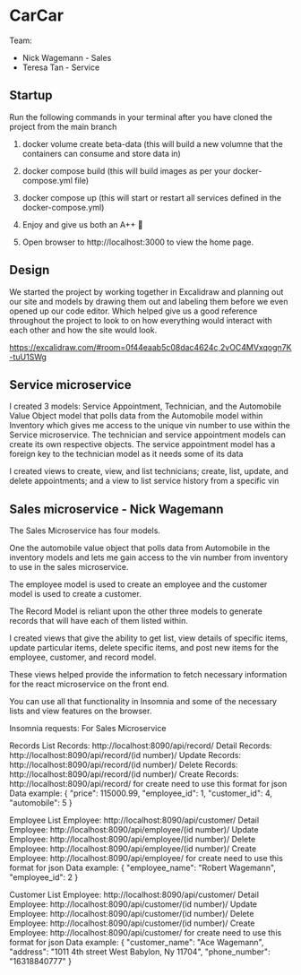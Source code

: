 # CarCar

Team:

* Nick Wagemann - Sales
* Teresa Tan - Service

## Startup
Run the following commands in your terminal after you have cloned the project from the main branch

1) docker volume create beta-data (this will build a new volumne that the containers can consume and store data in)

2) docker compose build (this will build images as per your docker-compose.yml file)

3) docker compose up (this will start or restart all services defined in the docker-compose.yml)

4) Enjoy and give us both an A++ 🙂

5) Open browser to http://localhost:3000 to view the home page.


## Design
We started the project by working together in Excalidraw and planning out our site and models by drawing them out and labeling them before we even opened up our code editor. Which helped give us a good reference throughout the project to look to on how everything would interact with each other and how the site would look.

https://excalidraw.com/#room=0f44eaab5c08dac4624c,2vOC4MVxqogn7K-tuU1SWg

## Service microservice

I created 3 models: Service Appointment, Technician, and the Automobile Value Object model that polls data from the Automobile model within Inventory which gives me access to the unique vin number to use within the Service microservice. The technician and service appointment models can create its own respective objects. The service appointment model has a foreign key to the technician model as it needs some of its data

I created views to create, view, and list technicians; create, list, update, and delete appointments; and a view to list service history from a specific vin



## Sales microservice - Nick Wagemann 

The Sales Microservice has four models.

One the automobile value object that polls data from Automobile in the inventory models and lets me gain access to the vin number from inventory to use in the sales microservice.
 
The employee model is used to create an employee and the customer model is used to create a customer. 

The Record Model is reliant upon the other three models to generate records that will have each of them listed within.

I created views that give the ability to get list, view details of specific items, update particular items, delete specific items, and post new items for the employee, customer, and record model.

These views helped provide the information to fetch necessary information for the react microservice on the front end.

You can use all that functionality in Insomnia and some of the necessary lists and view features on the browser.

Insomnia requests:
For Sales Microservice 

Records
List Records: http://localhost:8090/api/record/
Detail Records: http://localhost:8090/api/record/(id number)/
Update Records: http://localhost:8090/api/record/(id number)/
Delete Records: http://localhost:8090/api/record/(id number)/
Create Records: http://localhost:8090/api/record/
for create need to use this format for json Data
example:
{
	"price": 115000.99,
	"employee_id": 1,
	"customer_id": 4,
	"automobile": 5
}

Employee
List Employee: http://localhost:8090/api/customer/
Detail Employee: http://localhost:8090/api/employee/(id number)/
Update Employee: http://localhost:8090/api/employee/(id number)/
Delete Employee: http://localhost:8090/api/employee/(id number)/
Create Employee: http://localhost:8090/api/employee/
for create need to use this format for json Data
example:
{
	"employee_name": "Robert Wagemann",
	"employee_id": 2
}

Customer 
List Employee: http://localhost:8090/api/customer/
Detail Employee: http://localhost:8090/api/customer/(id number)/
Update Employee: http://localhost:8090/api/customer/(id number)/
Delete Employee: http://localhost:8090/api/customer/(id number)/
Create Employee: http://localhost:8090/api/customer/
for create need to use this format for json Data
example:
{
	"customer_name": "Ace Wagemann",
	"address": "1011 4th street West Babylon, Ny 11704",
	"phone_number": "16318840777"
}



